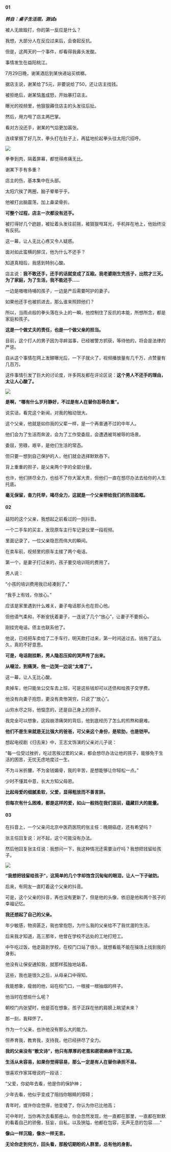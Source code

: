 #### **01**
***转自：桌子生活观，测试s***

被人无故殴打，你的第一反应是什么？

我想，大部分人在反应过来后，会奋起反抗。

但是，这两天的一个事件，却看得我鼻头发酸。

事情发生在益阳桃江。


7月29日晚，谢某酒后到某快递站买槟榔。

  

据店主说，谢某给了5元，非要说给了50，还让店主找钱。

  

被拒绝后，谢某恼羞成怒，开始暴打店主。

  

曝光的视频里，他狠狠薅住店主的头发往后扯。

  

然后，用力甩了店主两巴掌。

  

看对方没还手，谢某的气焰更加嚣张。

  

连续掌掴了好几次，拳头打在肚子上，再猛地抡起拳头往太阳穴招呼。

![](https://weimgpub.oss-cn-hangzhou.aliyuncs.com/img/202208021316759.png)

拳拳到肉，隔着屏幕，都觉得疼痛无比。

  

谢某下手有多重？

  

店主的伤，基本集中在头部。

  

太阳穴挨了两圈，脑子晕晕乎乎。

  

他被打出脑震荡，加上鼻梁骨折。

  

**可整个过程，店主一次都没有还手。**

  

被打得好几个趔趄，被扯着头发往前拖，被狠狠甩耳光，手机摔在地上，他始终没有反抗。

  

这一幕，让人无比心疼又令人疑惑。

  

面对如此蛮横的醉汉，他为什么不还手？

  

知道真相后，我感到特别心酸。

  

店主说：**我不敢还手，还手的话就变成了互殴。我老婆刚生完孩子，出院才三天。为了家庭，为了生活，我不能还手.....**

一边是嗷嗷待哺的孩子，一边是产后需要呵护的妻子。

  

如果他还手也被抓进去，那么谁来照顾他们？

  

所以，当雨点般的拳头落在头上的一瞬，他控制住了反抗的本能，所想所念，都是家庭和孩子。

  

**这是一个做丈夫的责任，也是一个做父亲的担当。**

  

目前，这个打人的男子因为寻衅滋事，已经被警方抓获，等待他的，将会是法律的严惩。

  

自从这个事情在网上发酵曝光后，一下子就火了，视频播放量有几千万，点赞量有几百万。

  

这件事情引发了巨大的讨论度，许多网友都在评论区说：**这个男人不还手的理由，太让人心酸了。**

![](https://weimgpub.oss-cn-hangzhou.aliyuncs.com/img/202208021317035.png)

**是啊，“哪有什么岁月静好，不过是有人在替你忍辱负重”。**

  

说实话，看完这个新闻，对我的触动很大。

  

这个父亲，他就是如你我的父辈一样，是一个再普通不过的中年人。

  

他们会为了生活而奔波，会为了工作受委屈，会遭遇被骂被辱的场景。

  

委屈，劳碌，艰辛，是他们生活的常态。

  

但只要一想到自己保护的人，他们就会选择默默吞下。

  

背上重重的担子，是父亲两个字的全部分量。

  

也许，他们拼尽全力，也给不了你大富大贵，但他们一直在想尽办法去给你的人生托底。

  

**毫无保留，奋力托举，竭尽全力，这就是一个父亲带给我们的热泪盈眶。**

#### **02**
益阳的这个父亲，我想起之前看过的一则抖音。

  

一个二手车的买主，发现原车主行车记录仪里一段视频。

  

里面记录了，一位父亲隐忍而伟大的瞬间。

  

在卖车前，视频里的原车主接了两个电话。

  

第一个，是妻子打过来的，孩子要交培训班的费用了。

  

男人说：

  

“小孩的培训费用我已经凑到了。”

  

“我手上有钱，你放心。”

  

应该是家里遇到什么难关，妻子电话那头也在担心他。

  

但他语气柔和，不断安抚着妻子，一连说了几个“放心”，让妻子不要担心。

  

刚挂完电话，债主也联系他了。

  

他说，已经把车卖给了二手车行，明天款打过来，第一时间送过去。钱拖了这么久，真的不好意思。

  

**可是，电话刚挂断，男人隐忍压抑的哭声传了出来。**

**从啜泣，到痛哭，他一边哭一边说“太难了”。**

这一幕，让人无比心酸。

  

卖掉车，他只能坐公交车去上班，可是这些钱却可以还债和给孩子交学费。

  

他没有向妻子抱怨，更没有卖惨哭穷，只说了“放心”。

  

山穷水尽之际，他惦念的，还是自己身上的担子。

  

我完全可以想象，这段崩溃痛哭的背后，他到底经历了怎么的煎熬和磨难。

  

**他们不是生来就是无比强大的爸爸，可父亲这个身份，是软肋，也是铠甲。**

  

想起电视剧《归去来》中，王志文饰演的父亲对儿子说：

  

“每一位受过挫折，吃过苦挨过累的父亲，都会想尽办法让他的孩子，能够免于生活的困苦，无忧无虑地度过一生。

  

不为斗米折腰，不为金钱媚骨，我的辛苦，是想能够让你轻松一点。”

  

少时不懂其中意，长大方知父母恩。

  

**比起母爱的细腻柔软，父爱，显得粗放而不善言辞。**

**但每次有什么困难，都是这样的爱，如山一般挡在我们面前，蕴藏巨大的能量。**

#### **03**

在抖音上，一个父亲问北京中医药医院的张主任：晚期癌症，还有希望吗？

  

张主任回复说：对不起，这个可能没有办法。

  

然后他回复张主任说：我想问一下，我这种情况还需要治疗吗？我想把钱留给孩子。

![](https://weimgpub.oss-cn-hangzhou.aliyuncs.com/img/202208021318493.png)


**“我想把钱留给孩子”，这简单的几个字却饱含沉甸甸的眼泪，让人一下子破防。**

  

后来，有网友一直盯着这个父亲的抖音。

  

可是，这个父亲的抖音，再也没有更新了，但是他的头像，依旧是他和两个孩子的幸福记忆。

**我还想起了自己的父亲。**

  

年少敏感，物资匮乏，我也曾抱怨，为什么我的父亲给不了我优渥的生活。

  

后来我才知道，高三那年，他曾在学校不远处的工地打短工。

  

中午吃过饭，他走路到学校，在校门口站了很久，就想看能不能在操场上找到我的身影。

  

他没有让保安通知我，就那样孤独地站着。

  

这些，我也是很久之后，从母亲口中得知。

  

我能想象，瘦弱的他，站在校门口，一根接一根抽烟的样子。

  

他当时在想些什么呢？

  

朝校门内张望时，他是否在想象，孩子正踩在他的肩膀上眺望未来？

  

那一刻，我释怀了。

  

作为一个父亲，也许他没有那么大的能力。

  

但养育我，教育我，支持我，他已经拼尽了全力。

  

**我的父亲没有“散文诗”，他只有厚厚的老茧和密密麻麻干活工期。**

**生活从未容易，如果你觉得容易，那么一定是有人在替你承担不易。**

  

很喜欢作家耳根说的一段话：

  

“父爱，你幼年去看，他是你的保护神；

  

少年去看，他似乎变成了阻挡你眼睛的障碍；

  

青年时，或许你会觉得，他变矮了，你认为你已比他高；

  

可中年时，当你再次去看那座山，你会忽然发现，他一直都在那里，一直都在默默的看着自己的骄傲，狂妄，自私，以及狭隘，他都在包容，无声无息的包容……”

  

**像山一样沉稳，像水一样无言。**

**无论你走到何方，回头看，那殷切期盼的人群里，总有他的身影。**
